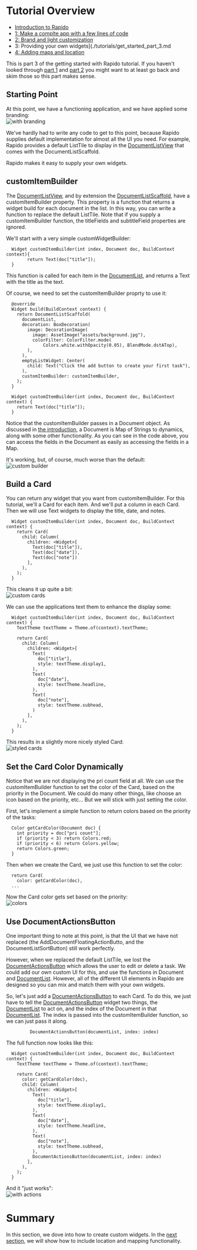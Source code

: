 # Tutorial Overview
 * [Introduction to Rapido](./tutorials/introduction.md)
 * [1: Make a complte app with a few lines of code](./tutorials/get_started_part_1.md)
 * [2: Brand and light customization](./tutorials/get_started_part_2.md)
 * 3: Providing your own widgets](./tutorials/get_started_part_3.md
 * [4: Adding maps and location](./tutorials/get_started_part_4.md)

This is part 3 of the getting started with Rapido tutorial. If you haven't looked through [part 1](get_started_part_1.md) and [part 2](get_started_part_2.md) you might want to at least go back and skim those so this part makes sense.

## Starting Point
At this point, we have a functioning application, and we have applied some branding:  
![with branding](../assets/start-with-branding.png)

We've hardly had to write any code to get to this point, because Rapido supplies default implementation for almost all the UI you need. For example, Rapido provides a default ListTile to display in the [DocumentListView](https://pub.dartlang.org/documentation/rapido/latest/documents/DocumentListView-class.html) that comes with the DocumentListScaffold.

Rapido makes it easy to supply your own widgets.

## customItemBuilder
The [DocumentListView](https://pub.dartlang.org/documentation/rapido/latest/documents/DocumentListView-class.html), and by extension the [DocumentListScaffold](https://pub.dartlang.org/documentation/rapido/latest/documents/DocumentListScaffold-class.html), have a customItemBuilder property. This property is a function that returns a widget build for each document in the list. In this way, you can write a function to replace the default ListTile. Note that if you supply a customItemBuilder function, the titleFields and subtitleField properties are ignored.

We'll start with a very simple customWidgetBuilder:  
```
  Widget customItemBuilder(int index, Document doc, BuildContext context){
        return Text(doc["title"]);
  }
  ```
This function is called for each item in the [DocumentList](https://pub.dartlang.org/documentation/rapido/latest/documents/DocumentList-class.html), and returns a Text with the title as the text.

Of course, we need to set the customItemBuilder proprty to use it:
```
  @override
  Widget build(BuildContext context) {
    return DocumentListScaffold(
      documentList,
      decoration: BoxDecoration(
        image: DecorationImage(
          image: AssetImage("assets/background.jpg"),
          colorFilter: ColorFilter.mode(
              Colors.white.withOpacity(0.05), BlendMode.dstATop),
        ),
      ),
      emptyListWidget: Center(
        child: Text("Click the add button to create your first task"),
      ),
      customItemBuilder: customItemBuilder,
    );
  }

  Widget customItemBuilder(int index, Document doc, BuildContext context) {
    return Text(doc["title"]);
  }
  ```
Notice that the customItemBuilder passes in a Document object. As discussed in [the introduction](introduction.md), a Document is Map of Strings to dynamics, along with some other functionality. As you can see in the code above, you can access the fields in the Document as easily as accessing the fields in a Map.

It's working, but, of course, much worse than the default:  
![custom builder](../assets/custom-builder-1.png)

## Build a Card
You can return any widget that you want from customItemBuilder. For this tutorial, we'll a Card for each item. And we'll put a column in each Card. Then we will use Text widgets to display the title, date, and notes.

```
  Widget customItemBuilder(int index, Document doc, BuildContext context) {
    return Card(
      child: Column(
        children: <Widget>[
          Text(doc["title"]),
          Text(doc["date"]),
          Text(doc["note"])
        ],
      ),
    );
  }
  ```
This cleans it up quite a bit:  
![custom cards](../assets/custom-builder-2.png)

We can use the applications text them to enhance the display some:  
```
  Widget customItemBuilder(int index, Document doc, BuildContext context) {
    TextTheme textTheme = Theme.of(context).textTheme;

    return Card(
      child: Column(
        children: <Widget>[
          Text(
            doc["title"],
            style: textTheme.display1,
          ),
          Text(
            doc["date"],
            style: textTheme.headline,
          ),
          Text(
            doc["note"],
            style: textTheme.subhead,
          )
        ],
      ),
    );
  }
```
This results in a slightly more nicely styled Card:  
![styled cards](../assets/custom-builder-3.png)

## Set the Card Color Dynamically
Notice that we are not displaying the pri count field at all. We can use the customItemBuilder function to set the color of the Card, based on the priority in the Document. We could do many other things, like choose an icon based on the priority, etc... But we will stick with just setting the color.

First, let's implement a simple function to return colors based on the priority of the tasks:
```
  Color getCardColor(Document doc) {
    int priority = doc["pri count"];
    if (priority < 3) return Colors.red;
    if (priority < 6) return Colors.yellow;
    return Colors.green;
  }
  ```
  Then when we create the Card, we just use this function to set the color:  
  ```
    return Card(
      color: getCardColor(doc),
    ...
  ```
Now the Card color gets set based on the priority:  
![colors](../assets/custom-builder-4.png)

## Use DocumentActionsButton
One important thing to note at this point, is that the UI that we have not replaced (the AddDocumentFloatingActionButto, and the DocumentListSortButton) still work perfectly.

However, when we replaced the default ListTile, we lost the [DocumentActionsButton](https://pub.dartlang.org/documentation/rapido/latest/documents/DocumentActionsButton-class.html) which allows the user to edit or delete a task. We could add our own custom UI for this, and use the functions in Document and [DocumentList](https://pub.dartlang.org/documentation/rapido/latest/documents/DocumentList-class.html). However, all of the different UI elements in Rapido are designed so you can mix and match them with your own widgets. 

So, let's just add a [DocumentActionsButton](https://pub.dartlang.org/documentation/rapido/latest/documents/DocumentActionsButton-class.html) to each Card. To do this, we just have to tell the [DocumentActionsButton](https://pub.dartlang.org/documentation/rapido/latest/documents/DocumentActionsButton-class.html) widget two things, the [DocumentList](https://pub.dartlang.org/documentation/rapido/latest/documents/DocumentList-class.html) to act on, and the index of the Document in that [DocumentList](https://pub.dartlang.org/documentation/rapido/latest/documents/DocumentList-class.html). The index is passed into the customItemBuilder function, so we can just pass it along.
```
         DocumentActionsButton(documentList, index: index)
```
The full function now looks like this:
```
  Widget customItemBuilder(int index, Document doc, BuildContext context) {
    TextTheme textTheme = Theme.of(context).textTheme;

    return Card(
      color: getCardColor(doc),
      child: Column(
        children: <Widget>[
          Text(
            doc["title"],
            style: textTheme.display1,
          ),
          Text(
            doc["date"],
            style: textTheme.headline,
          ),
          Text(
            doc["note"],
            style: textTheme.subhead,
          ),
          DocumentActionsButton(documentList, index: index)
        ],
      ),
    );
  }
```
And it "just works":  
![with actions](../assets/custom-builder-5.png)

# Summary
In this section, we dove into how to create custom widgets. In the [next section](get_started_part_4.md), we will show how to include location and mapping functionality.